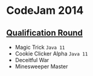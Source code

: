 # CodeJam 2014

## [Qualification Round](https://codingcompetitions.withgoogle.com/codejam/round/0000000000432add)
- Magic Trick `Java 11`
- Cookie Clicker Alpha `Java 11`
- Deceitful War
- Minesweeper Master

